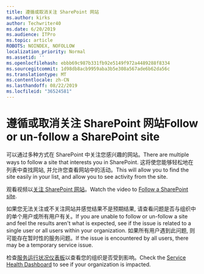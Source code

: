 ```yaml
---
title: 遵循或取消关注 SharePoint 网站
ms.author: kirks
author: Techwriter40
ms.date: 6/20/2019
ms.audience: ITPro
ms.topic: article
ROBOTS: NOINDEX, NOFOLLOW
localization_priority: Normal
ms.assetid: ''
ms.openlocfilehash: ebbb69c987b331fb92e5149f972a4489288f8334
ms.sourcegitcommit: 1d98db8acb9959aba3b5e308a567ade6b62da56c
ms.translationtype: MT
ms.contentlocale: zh-CN
ms.lasthandoff: 08/22/2019
ms.locfileid: "36524581"
---
```

# <a name="follow-or-un-follow-a-sharepoint-site"></a><span data-ttu-id="e084e-102">遵循或取消关注 SharePoint 网站</span><span class="sxs-lookup"><span data-stu-id="e084e-102">Follow or un-follow a SharePoint site</span></span>

<span data-ttu-id="e084e-103">可以通过多种方式在 SharePoint 中关注您感兴趣的网站。</span><span class="sxs-lookup"><span data-stu-id="e084e-103">There are multiple ways to follow a site that interests you in SharePoint.</span></span> <span data-ttu-id="e084e-104">这将使您能够轻松地在列表中查找网站, 并允许您查看网站中的活动。</span><span class="sxs-lookup"><span data-stu-id="e084e-104">This will allow you to find the site easily in your list, and allow you to see activity from the site.</span></span> 

<span data-ttu-id="e084e-105">观看视频以[关注 SharePoint 网站](https://support.office.com/article/Video-Follow-a-SharePoint-site-33DB6FA5-9528-45D7-BCC7-F9C1FAAACAE0)。</span><span class="sxs-lookup"><span data-stu-id="e084e-105">Watch the video to [Follow a SharePoint site](https://support.office.com/article/Video-Follow-a-SharePoint-site-33DB6FA5-9528-45D7-BCC7-F9C1FAAACAE0).</span></span> 

<span data-ttu-id="e084e-106">如果您无法关注或不关注网站并感觉结果不是预期结果, 请查看问题是否与组织中的单个用户或所有用户有关。</span><span class="sxs-lookup"><span data-stu-id="e084e-106">If you are unable to follow or un-follow a site and feel the results aren't what is expected, see if the issue is related to a single user or all users within your organization.</span></span> <span data-ttu-id="e084e-107">如果所有用户遇到此问题, 则可能存在暂时性的服务问题。</span><span class="sxs-lookup"><span data-stu-id="e084e-107">If the issue is encountered by all users, there may be a temporary service issue.</span></span> 

<span data-ttu-id="e084e-108">检查[服务运行状况仪表板](https://admin.microsoft.com/AdminPortal/Home#/servicehealth)以查看您的组织是否受到影响。</span><span class="sxs-lookup"><span data-stu-id="e084e-108">Check the [Service Health Dashboard](https://admin.microsoft.com/AdminPortal/Home#/servicehealth) to see if your organization is impacted.</span></span>
